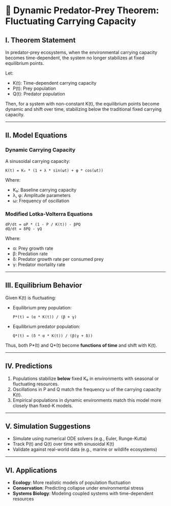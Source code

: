 # 📘 Dynamic Predator-Prey Theorem: Fluctuating Carrying Capacity

## I. Theorem Statement

In predator-prey ecosystems, when the environmental carrying capacity becomes time-dependent, the system no longer stabilizes at fixed equilibrium points.

Let:

- K(t): Time-dependent carrying capacity
- P(t): Prey population
- Q(t): Predator population

Then, for a system with non-constant K(t), the equilibrium points become dynamic and shift over time, stabilizing below the traditional fixed carrying capacity.

---

## II. Model Equations

### Dynamic Carrying Capacity
A sinusoidal carrying capacity:

    K(t) = K₀ * (1 + λ * sin(ωt) + φ * cos(ωt))

Where:
- K₀: Baseline carrying capacity
- λ, φ: Amplitude parameters
- ω: Frequency of oscillation

### Modified Lotka-Volterra Equations

    dP/dt = αP * (1 - P / K(t)) - βPQ  
    dQ/dt = δPQ - γQ

Where:
- α: Prey growth rate
- β: Predation rate
- δ: Predator growth rate per consumed prey
- γ: Predator mortality rate

---

## III. Equilibrium Behavior

Given K(t) is fluctuating:

- Equilibrium prey population:

      P*(t) = (α * K(t)) / (β + γ)

- Equilibrium predator population:

      Q*(t) = (δ * α * K(t)) / (β(γ + δ))

Thus, both P*(t) and Q*(t) become **functions of time** and shift with K(t).

---

## IV. Predictions

1. Populations stabilize **below** fixed K₀ in environments with seasonal or fluctuating resources.
2. Oscillations in P and Q match the frequency ω of the carrying capacity K(t).
3. Empirical populations in dynamic environments match this model more closely than fixed-K models.

---

## V. Simulation Suggestions

- Simulate using numerical ODE solvers (e.g., Euler, Runge-Kutta)
- Track P(t) and Q(t) over time with sinusoidal K(t)
- Validate against real-world data (e.g., marine or wildlife ecosystems)

---

## VI. Applications

- **Ecology**: More realistic models of population fluctuation
- **Conservation**: Predicting collapse under environmental stress
- **Systems Biology**: Modeling coupled systems with time-dependent resources